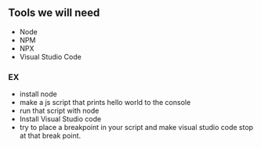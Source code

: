 ## Tools we will need

- Node
- NPM
- NPX
- Visual Studio Code

### EX

- install node
- make a js script that prints hello world to the console
- run that script with node
- Install Visual Studio code
- try to place a breakpoint in your script and make visual studio code stop at that break point.
